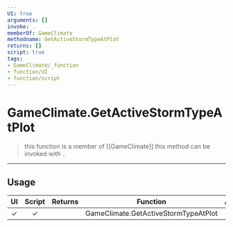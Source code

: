 ```yaml
---
UI: true
arguments: []
invoke: .
memberOf: GameClimate
methodname: GetActiveStormTypeAtPlot
returns: []
script: true
tags:
- GameClimate/_function
- function/UI
- function/script
---
```

# GameClimate.GetActiveStormTypeAtPlot
> this function is a member of [[GameClimate]]
> this method can be invoked with `.`
-----
## Usage
|  UI | Script | Returns | Function | Arguments |
|:---:|:------:|-------:|:--------:|:---------|
|✓|✓||GameClimate.GetActiveStormTypeAtPlot||

